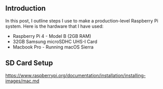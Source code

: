 ## Introduction

In this post, I outline steps I use to make a production-level Raspberry Pi system. Here is the hardware that I have used:
 
* Raspberry Pi 4 - Model B
(2GB RAM)
* 32GB Samsung microSDHC UHS-I Card
* Macbook Pro - Running macOS Sierra


## SD Card Setup

https://www.raspberrypi.org/documentation/installation/installing-images/mac.md
